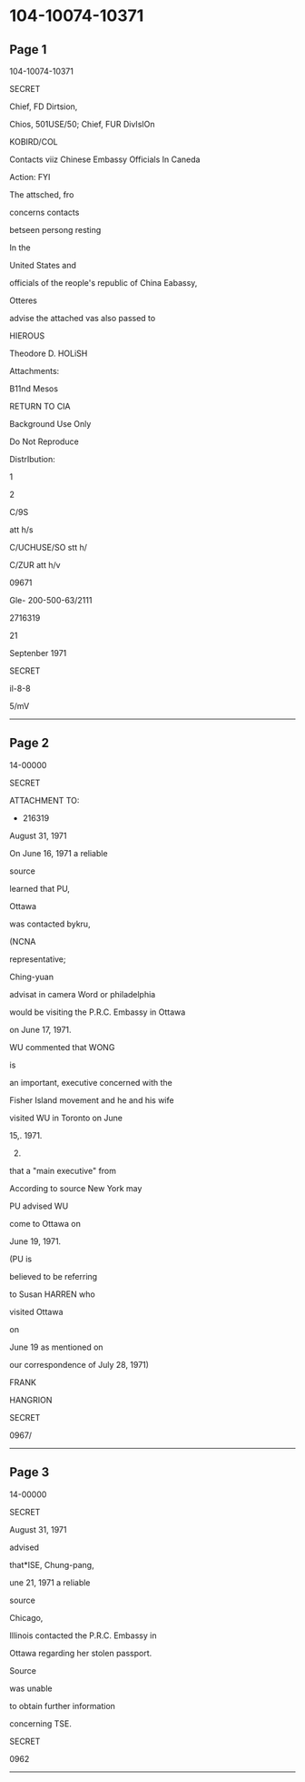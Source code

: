 # 104-10074-10371

## Page 1

104-10074-10371

SECRET

Chief, FD Dirtsion,

Chios, 501USE/50; Chief, FUR DivIsIOn

KOBIRD/COL

Contacts viiz Chinese Embassy Officials In Caneda

Action: FYI

The attsched, fro

concerns contacts

betseen persong resting

In the

United States and

officials of the reople's republic of China Eabassy,

Otteres

advise the attached vas also passed to

HIEROUS

Theodore D. HOLiSH

Attachments:

B11nd Mesos

RETURN TO CIA

Background Use Only

Do Not Reproduce

DistrIbution:

1

2

C/9S

att h/s

C/UCHUSE/SO stt h/

C/ZUR att h/v

09671

Gle- 200-500-63/2111

2716319

21

Septenber 1971

SECRET

il-8-8

5/mV

---

## Page 2

14-00000

SECRET

ATTACHMENT TO:

- 216319

August 31, 1971

On June 16, 1971 a reliable

source

learned that PU,

Ottawa

was contacted bykru,

(NCNA

representative;

Ching-yuan

advisat in camera Word or philadelphia

would be visiting the P.R.C. Embassy in Ottawa

on June 17, 1971.

WU commented that WONG

is

an important, executive concerned with the

Fisher Island movement and he and his wife

visited WU in Toronto on June

15,. 1971.

2.

that a "main executive" from

According to source New York may

PU advised WU

come to Ottawa on

June 19, 1971.

(PU is

believed to be referring

to Susan HARREN who

visited Ottawa

on

June 19 as mentioned on

our correspondence of July 28, 1971)

FRANK

HANGRION

SECRET

0967/

---

## Page 3

14-00000

SECRET

August 31, 1971

advised

that*ISE, Chung-pang,

une 21, 1971 a reliable

source

Chicago,

Illinois contacted the P.R.C. Embassy in

Ottawa regarding her stolen passport.

Source

was unable

to obtain further information

concerning TSE.

SECRET

0962

---

